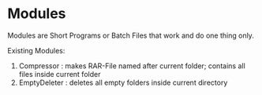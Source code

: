 # Modules
Modules are Short Programs or Batch Files that work and do one thing only. 


Existing Modules:
1) Compressor   : makes RAR-File named after current folder; contains all files inside current folder
2) EmptyDeleter : deletes all empty folders inside current directory
